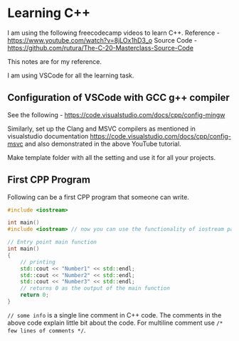 # Learning C++

I am using the following freecodecamp videos to learn C++. 
Reference - https://www.youtube.com/watch?v=8jLOx1hD3_o
Source Code - https://github.com/rutura/The-C-20-Masterclass-Source-Code

This notes are for my reference.

I am using VSCode for all the learning task.

## Configuration of VSCode with GCC g++ compiler
See the following - https://code.visualstudio.com/docs/cpp/config-mingw

Similarly, set up the Clang and MSVC compilers as mentioned in visualstudio documentation <https://code.visualstudio.com/docs/cpp/config-msvc> and also demonstrated in the above YouTube tutorial.

Make template folder with all the setting and use it for all your projects.


## First CPP Program
Following can be a first CPP program that someone can write.

```cpp
#include <iostream>

int main()
#include <iostream> // now you can use the functionality of iostream package

// Entry point main function
int main()
{
    // printing
    std::cout << "Number1" << std::endl;
    std::cout << "Number2" << std::endl;
    std::cout << "Number3" << std::endl;
    // returns 0 as the output of the main function
    return 0;
}
```

`// some info` is a single line comment in C++ code. The comments in the above code explain little bit about the code. For multiline comment use `/* few lines of comments */`.